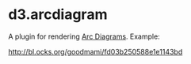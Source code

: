 # d3.arcdiagram

A plugin for rendering
[Arc Diagrams](http://en.wikipedia.org/wiki/Arc_diagram).
Example:

http://bl.ocks.org/goodmami/fd03b250588e1e1143bd
